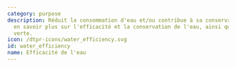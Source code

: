 ```yaml
---
category: purpose
description: Réduit la consommation d'eau et/ou contribue à sa conservation. Pour
  en savoir plus sur l'efficacité et la conservation de l'eau, ainsi que sur l'infrastructure
  verte.
icon: /dtpr-icons/water_efficiency.svg
id: water_efficiency
name: Efficacité de l'eau
---
```

